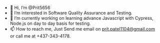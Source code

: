 - 👋 Hi, I’m @Prit5656
- 👀 I’m interested in Software Quality Assurance and Testing.
- 🌱 I’m currently working on learning advance Javascript with Cypress, Node.js on day to day basis for testing.
- 📫 How to reach me, Just Send me email on prit.patel1104@gmail.com or call me at +437-343-4178.

